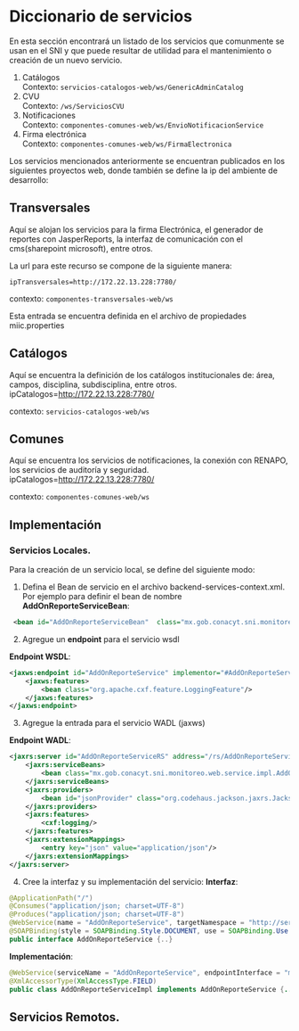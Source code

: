 # Diccionario de servicios
En esta sección encontrará un listado de los servicios que comunmente se usan en el SNI y que puede resultar de utilidad para el mantenimiento o creación de un nuevo servicio.

1. Catálogos  
  Contexto: `servicios-catalogos-web/ws/GenericAdminCatalog`
2. CVU  
  Contexto: `/ws/ServiciosCVU`
3. Notificaciones  
  Contexto: `componentes-comunes-web/ws/EnvioNotificacionService`
4. Firma electrónica  
  Contexto: `componentes-comunes-web/ws/FirmaElectronica`

Los servicios mencionados anteriormente se encuentran publicados en los siguientes proyectos web, donde también se define la ip del ambiente de desarrollo:

## Transversales
Aquí se alojan los servicios para la firma Electrónica, el generador de reportes con JasperReports, la interfaz de comunicación con el cms(sharepoint microsoft), entre otros.

La url para este recurso se compone de la siguiente manera:

    ipTransversales=http://172.22.13.228:7780/

contexto: `componentes-transversales-web/ws`

Esta entrada se encuentra definida en el archivo de propiedades miic.properties

## Catálogos
Aquí se encuentra la definición de los catálogos institucionales de: área, campos, disciplina, subdisciplina, entre otros.
    ipCatalogos=http://172.22.13.228:7780/
  
contexto: `servicios-catalogos-web/ws`

## Comunes
Aquí se encuentra los servicios de notificaciones, la conexión con RENAPO, los servicios de auditoría y seguridad.
    ipCatalogos=http://172.22.13.228:7780/
  
contexto: `componentes-comunes-web/ws`

## Implementación

### Servicios Locales.
Para la creación de un servicio local, se define del siguiente modo:
1. Defina el Bean de servicio en el archivo backend-services-context.xml. Por ejemplo para definir el bean de nombre __AddOnReporteServiceBean__:
```xml
 <bean id="AddOnReporteServiceBean"  class="mx.gob.conacyt.sni.monitoreo.web.service.impl.AddOnReporteServiceImpl"/>
```
2. Agregue un __endpoint__ para el servicio wsdl

__Endpoint WSDL__:  
```xml
<jaxws:endpoint id="AddOnReporteService" implementor="#AddOnReporteServiceBean" address="/ws/AddOnReporteService" publish="true">		
    <jaxws:features>
        <bean class="org.apache.cxf.feature.LoggingFeature"/>
    </jaxws:features>
</jaxws:endpoint>
```
3. Agregue la entrada para el servicio WADL (jaxws)

__Endpoint WADL__: 
```xml
<jaxrs:server id="AddOnReporteServiceRS" address="/rs/AddOnReporteService">
    <jaxrs:serviceBeans>
        <bean class="mx.gob.conacyt.sni.monitoreo.web.service.impl.AddOnReporteServiceImpl"/>
    </jaxrs:serviceBeans>
    <jaxrs:providers>
        <bean id="jsonProvider" class="org.codehaus.jackson.jaxrs.JacksonJsonProvider"/>
    </jaxrs:providers>  
    <jaxrs:features>
        <cxf:logging/>
    </jaxrs:features>
    <jaxrs:extensionMappings>
        <entry key="json" value="application/json"/>
    </jaxrs:extensionMappings>   
</jaxrs:server>
```

4. Cree la interfaz y su implementación del servicio:
__Interfaz__:
```java
@ApplicationPath("/")
@Consumes("application/json; charset=UTF-8")
@Produces("application/json; charset=UTF-8")
@WebService(name = "AddOnReporteService", targetNamespace = "http://service.monitoreo.addonreport.sni.conacyt.gob.mx")
@SOAPBinding(style = SOAPBinding.Style.DOCUMENT, use = SOAPBinding.Use.LITERAL)
public interface AddOnReporteService {..}
```

__Implementación__:
```java
@WebService(serviceName = "AddOnReporteService", endpointInterface = "mx.gob.conacyt.sni.sei.monitoreo.service.AddOnReporteService", targetNamespace = "http://service.monitoreo.addonreport.sni.conacyt.gob.mx")
@XmlAccessorType(XmlAccessType.FIELD)
public class AddOnReporteServiceImpl implements AddOnReporteService {...}
```

## Servicios Remotos.
